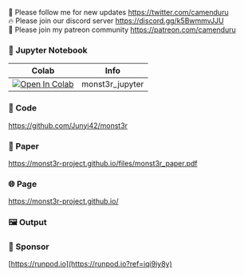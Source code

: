 🐣 Please follow me for new updates https://twitter.com/camenduru <br />
🔥 Please join our discord server https://discord.gg/k5BwmmvJJU <br />
🥳 Please join my patreon community https://patreon.com/camenduru <br />

### 🍊 Jupyter Notebook

| Colab | Info
| --- | --- |
[![Open In Colab](https://colab.research.google.com/assets/colab-badge.svg)](https://colab.research.google.com/github/camenduru/monst3r-jupyter/blob/main/monst3r_jupyter.ipynb) | monst3r_jupyter

### 🧬 Code
https://github.com/Junyi42/monst3r

### 📄 Paper
https://monst3r-project.github.io/files/monst3r_paper.pdf

### 🌐 Page
https://monst3r-project.github.io/

### 🖼 Output


### 🏢 Sponsor
[https://runpod.io](https://runpod.io?ref=iqi9iy8y)
